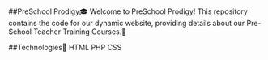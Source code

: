##PreSchool Prodigy🎓
Welcome to PreSchool Prodigy! This repository contains the code for our dynamic website, providing details about our Pre-School Teacher Training Courses.🌟

##Technologies🚀 
HTML
PHP
CSS 
